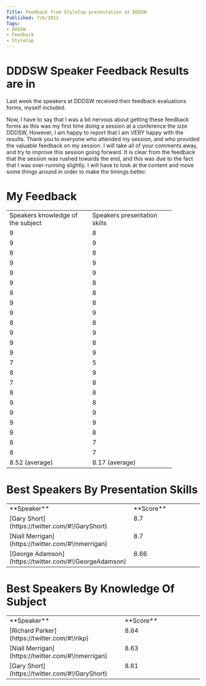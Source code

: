```yaml
---
Title: Feedback from StyleCop presentation at DDDSW
Published: 7/6/2012
Tags:
- DDDSW
- Feedback
- StyleCop
---
```


# DDDSW Speaker Feedback Results are in

Last week the speakers at DDDSW received their feedback evaluations forms, myself included.

Now, I have to say that I was a bit nervous about getting these feedback forms as this was my first time doing a session at a conference the size DDDSW, However, I am happy to report that I am VERY happy with the results. Thank you to everyone who attended my session, and who provided the valuable feedback on my session. I will take all of your comments away, and try to improve this session going forward. It is clear from the feedback that the session was rushed towards the end, and this was due to the fact that I was over-running slightly. I will have to look at the content and move some things around in order to make the timings better.

# My Feedback


<table cellpadding="2" width="600" cellspacing="0" border="0" >
<tbody >
<tr >

<td width="200" valign="top" >Speakers knowledge of the subject
</td>

<td width="200" valign="top" >Speakers presentation skills
</td>
</tr>
<tr >

<td width="133" valign="top" >9
</td>

<td width="133" valign="top" >8
</td>
</tr>
<tr >

<td width="133" valign="top" >9
</td>

<td width="133" valign="top" >9
</td>
</tr>
<tr >

<td width="133" valign="top" >8
</td>

<td width="133" valign="top" >8
</td>
</tr>
<tr >

<td width="133" valign="top" >9
</td>

<td width="133" valign="top" >9
</td>
</tr>
<tr >

<td width="133" valign="top" >9
</td>

<td width="133" valign="top" >9
</td>
</tr>
<tr >

<td width="133" valign="top" >9
</td>

<td width="133" valign="top" >8
</td>
</tr>
<tr >

<td width="133" valign="top" >8
</td>

<td width="133" valign="top" >8
</td>
</tr>
<tr >

<td width="133" valign="top" >9
</td>

<td width="133" valign="top" >8
</td>
</tr>
<tr >

<td width="133" valign="top" >9
</td>

<td width="133" valign="top" >9
</td>
</tr>
<tr >

<td width="133" valign="top" >8
</td>

<td width="133" valign="top" >8
</td>
</tr>
<tr >

<td width="133" valign="top" >9
</td>

<td width="133" valign="top" >9
</td>
</tr>
<tr >

<td width="133" valign="top" >9
</td>

<td width="133" valign="top" >8
</td>
</tr>
<tr >

<td width="133" valign="top" >9
</td>

<td width="133" valign="top" >9
</td>
</tr>
<tr >

<td width="133" valign="top" >7
</td>

<td width="133" valign="top" >5
</td>
</tr>
<tr >

<td width="133" valign="top" >8
</td>

<td width="133" valign="top" >9
</td>
</tr>
<tr >

<td width="133" valign="top" >7
</td>

<td width="133" valign="top" >8
</td>
</tr>
<tr >

<td width="133" valign="top" >8
</td>

<td width="133" valign="top" >8
</td>
</tr>
<tr >

<td width="133" valign="top" >9
</td>

<td width="133" valign="top" >8
</td>
</tr>
<tr >

<td width="133" valign="top" >9
</td>

<td width="133" valign="top" >9
</td>
</tr>
<tr >

<td width="133" valign="top" >9
</td>

<td width="133" valign="top" >9
</td>
</tr>
<tr >

<td width="133" valign="top" >9
</td>

<td width="133" valign="top" >8
</td>
</tr>
<tr >

<td width="133" valign="top" >8
</td>

<td width="133" valign="top" >7
</td>
</tr>
<tr >

<td width="133" valign="top" >8
</td>

<td width="133" valign="top" >7
</td>
</tr>
<tr >

<td width="133" valign="top" >8.52 (average)
</td>

<td width="133" valign="top" >8.17 (average)
</td>
</tr>
</tbody>
</table>


# Best Speakers By Presentation Skills


<table cellpadding="2" width="525" cellspacing="0" border="0" >
<tbody >
<tr >

<td width="263" valign="top" >**Speaker**
</td>

<td width="260" valign="top" >**Score**
</td>
</tr>
<tr >

<td width="301" valign="top" >[Gary Short](https://twitter.com/#!/GaryShort)
</td>

<td width="278" valign="top" >8.7
</td>
</tr>
<tr >

<td width="311" valign="top" >[Niall Merrigan](https://twitter.com/#!/nmerrigan)
</td>

<td width="283" valign="top" >8.7
</td>
</tr>
<tr >

<td width="313" valign="top" >[George Adamson](https://twitter.com/#!/GeorgeAdamson)
</td>

<td width="285" valign="top" >8.66
</td>
</tr>
</tbody>
</table>


# Best Speakers By Knowledge Of Subject


<table cellpadding="2" width="525" cellspacing="0" border="0" >
<tbody >
<tr >

<td width="263" valign="top" >**Speaker**
</td>

<td width="260" valign="top" >**Score**
</td>
</tr>
<tr >

<td width="301" valign="top" >[Richard Parker](https://twitter.com/#!/rikp)
</td>

<td width="278" valign="top" >8.64
</td>
</tr>
<tr >

<td width="311" valign="top" >[Niall Merrigan](https://twitter.com/#!/nmerrigan)
</td>

<td width="283" valign="top" >8.63
</td>
</tr>
<tr >

<td width="313" valign="top" >[Gary Short](https://twitter.com/#!/GaryShort)
</td>

<td width="285" valign="top" >8.61
</td>
</tr>
</tbody>
</table>
